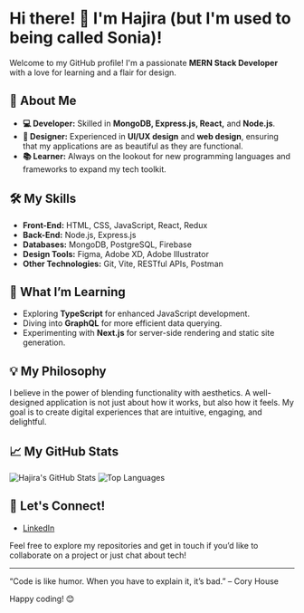 # Hi there! 👋 I'm Hajira (but I'm used to being called Sonia)!

Welcome to my GitHub profile! I'm a passionate **MERN Stack Developer** with a love for learning and a flair for design.

## 🚀 About Me
- **💻 Developer:** Skilled in **MongoDB, Express.js, React,** and **Node.js**.
- **🎨 Designer:** Experienced in **UI/UX design** and **web design**, ensuring that my applications are as beautiful as they are functional.
- **📚 Learner:** Always on the lookout for new programming languages and frameworks to expand my tech toolkit.

## 🛠️ My Skills
- **Front-End:** HTML, CSS, JavaScript, React, Redux
- **Back-End:** Node.js, Express.js
- **Databases:** MongoDB, PostgreSQL, Firebase
- **Design Tools:** Figma, Adobe XD, Adobe Illustrator
- **Other Technologies:** Git, Vite, RESTful APIs, Postman

## 🌱 What I’m Learning
- Exploring **TypeScript** for enhanced JavaScript development.
- Diving into **GraphQL** for more efficient data querying.
- Experimenting with **Next.js** for server-side rendering and static site generation.

## 💡 My Philosophy
I believe in the power of blending functionality with aesthetics. A well-designed application is not just about how it works, but also how it feels. My goal is to create digital experiences that are intuitive, engaging, and delightful.

## 📈 My GitHub Stats
![Hajira's GitHub Stats](https://github-readme-stats.vercel.app/api?username=Hajira-Mirza&show_icons=true&theme=radical)
![Top Languages](https://github-readme-stats.vercel.app/api/top-langs/?username=Hajira-Mirza&layout=compact&theme=radical)

## 🔗 Let's Connect!
- [LinkedIn](https://www.linkedin.com/in/hajira-mirza)

Feel free to explore my repositories and get in touch if you’d like to collaborate on a project or just chat about tech!

---

“Code is like humor. When you have to explain it, it’s bad.” – Cory House

Happy coding! 😊
